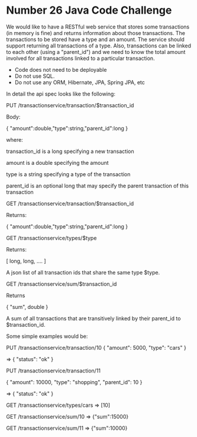 # Number 26 Java Code Challenge

We would like to have a RESTful web service that stores some transactions (in memory is fine)
and returns information about those transactions.
The transactions to be stored have a type and an amount. The service should support returning all
transactions of a type. Also, transactions can be linked to each other (using a "parent_id") and we
need to know the total amount involved for all transactions linked to a particular transaction.

- Code does not need to be deployable
- Do not use SQL.
- Do not use any ORM, Hibernate, JPA, Spring JPA, etc

In detail the api spec looks like the following:


PUT /transactionservice/transaction/$transaction_id

Body:

{ "amount":double,"type":string,"parent_id":long }

where:

transaction_id is a long specifying a new transaction

amount is a double specifying the amount

type is a string specifying a type of the transaction

parent_id is an optional long that may specify the parent transaction of this transaction


GET /transactionservice/transaction/$transaction_id

Returns:

{ "amount":double,"type":string,"parent_id":long }


GET /transactionservice/types/$type

Returns:

[ long, long, .... ]

A json list of all transaction ids that share the same type $type.


GET /transactionservice/sum/$transaction_id

Returns

{ "sum", double }

A sum of all transactions that are transitively linked by their parent_id to $transaction_id.


Some simple examples would be:

PUT /transactionservice/transaction/10 { "amount": 5000, "type": "cars" }

=> { "status": "ok" }

PUT /transactionservice/transaction/11

{ "amount": 10000, "type": "shopping", "parent_id": 10 }

=> { "status": "ok" }

GET /transactionservice/types/cars => [10]

GET /transactionservice/sum/10 => {"sum":15000}

GET /transactionservice/sum/11 => {"sum":10000}